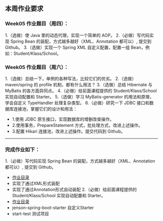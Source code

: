 ## 本周作业要求

### Week05 作业题目（周四）：
1.（选做）使 Java 里的动态代理，实现一个简单的 AOP。
2.（必做）写代码实现 Spring Bean 的装配，方式越多越好（XML、Annotation 都可以）, 提交到 Github。
3.（选做）实现一个 Spring XML 自定义配置，配置一组 Bean，例如：Student/Klass/School。

### Week05 作业题目（周六）：
1.（选做）总结一下，单例的各种写法，比较它们的优劣。
2.（选做）maven/spring 的 profile 机制，都有什么用法？
3.（选做）总结 Hibernate 与 MyBatis 的各方面异同点。
4.（必做）给前面课程提供的 Student/Klass/School 实现自动配置和 Starter。
5.（选做）学习 MyBatis-generator 的用法和原理，学会自定义 TypeHandler 处理复杂类型。
6.（必做）研究一下 JDBC 接口和数据库连接池，掌握它们的设计和用法：
   - 1.使用 JDBC 原生接口，实现数据库的增删改查操作。
   - 2.使用事务，PrepareStatement 方式，批处理方式，改进上述操作。
   - 3.配置 Hikari 连接池，改进上述操作。提交代码到 Github。

---

### 完成作业如下：
1.（必做）写代码实现 Spring Bean 的装配，方式越多越好（XML、Annotation 都可以）, 提交到 Github。
   - [作业目录](https://github.com/yzsever/JAVA-000/tree/main/Week_05/01-Bean)
   - 实现了通过XML形式装配
   - 实现了通过Annotation形式自动装配
2.（必做）给前面课程提供的 Student/Klass/School 实现自动配置和 Starter。
   - [作业目录](https://github.com/yzsever/JAVA-000/tree/main/Week_05/02-Starter)
   - jenson-spring-boot-starter 自定义Starter
   - start-test 测试项目
